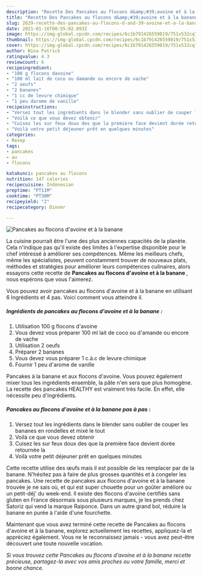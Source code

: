 ```yaml
---
description: "Recette Des Pancakes au flocons d&amp;#39;avoine et à la banane"
title: "Recette Des Pancakes au flocons d&amp;#39;avoine et à la banane"
slug: 2629-recette-des-pancakes-au-flocons-d-and-39-avoine-et-a-la-banane
date: 2021-01-16T00:55:02.693Z
image: https://img-global.cpcdn.com/recipes/6c1b791426559819/751x532cq70/pancakes-au-flocons-davoine-et-a-la-banane-photo-principale-de-la-recette.jpg
thumbnail: https://img-global.cpcdn.com/recipes/6c1b791426559819/751x532cq70/pancakes-au-flocons-davoine-et-a-la-banane-photo-principale-de-la-recette.jpg
cover: https://img-global.cpcdn.com/recipes/6c1b791426559819/751x532cq70/pancakes-au-flocons-davoine-et-a-la-banane-photo-principale-de-la-recette.jpg
author: Nina Patrick
ratingvalue: 4.3
reviewcount: 6
recipeingredient:
- "100 g flocons davoine"
- "100 ml lait de coco ou damande ou encore de vache"
- "2 oeufs"
- "2 bananes"
- "1 cc de levure chimique"
- "1 peu darome de vanille"
recipeinstructions:
- "Versez tout les ingrédients dans le blender sans oublier de couper les bananes en rondelles et mixé le tout"
- "Voilà ce que vous devez obtenir"
- "Cuisez les sur feux doux des que la première face devient dorée retournée la"
- "Voilà votre petit déjeuner prêt en quelques minutes"
categories:
- Resep
tags:
- pancakes
- au
- flocons

katakunci: pancakes au flocons 
nutrition: 147 calories
recipecuisine: Indonesian
preptime: "PT11M"
cooktime: "PT30M"
recipeyield: "2"
recipecategory: Dinner

---
```



![Pancakes au flocons d&#39;avoine et à la banane](https://img-global.cpcdn.com/recipes/6c1b791426559819/751x532cq70/pancakes-au-flocons-davoine-et-a-la-banane-photo-principale-de-la-recette.jpg)

La cuisine pourrait être l'une des plus anciennes capacités de la planète. Cela n'indique pas qu'il existe des limites à l'expertise disponible pour le chef intéressé à améliorer ses compétences. Même les meilleurs chefs, même les spécialistes, peuvent constamment trouver de nouveaux plats, méthodes et stratégies pour améliorer leurs compétences culinaires, alors essayons cette recette de <strong> Pancakes au flocons d&#39;avoine et à la banane </strong>, nous espérons que vous l'aimerez.

<!--inarticleads1-->

Vous pouvez avoir pancakes au flocons d&#39;avoine et à la banane en utilisant 6 Ingrédients et 4 pas. Voici comment vous atteindre il.

##### Ingrédients de pancakes au flocons d&#39;avoine et à la banane :

1. Utilisation 100 g flocons d&#39;avoine
1. Vous devez vous préparer 100 ml lait de coco ou d&#39;amande ou encore de vache
1. Utilisation 2 oeufs
1. Préparer 2 bananes
1. Vous devez vous préparer 1 c.à.c de levure chimique
1. Fournir 1 peu d&#39;arome de vanille


Pancakes à la banane et aux flocons d&#39;avoine. Vous pouvez également mixer tous les ingrédients ensemble, la pâte n&#39;en sera que plus homogène. La recette des pancakes HEALTHY est vraiment très facile. En effet, elle nécessite peu d&#39;ingrédients. 

<!--inarticleads2-->

##### Pancakes au flocons d&#39;avoine et à la banane pas à pas :

1. Versez tout les ingrédients dans le blender sans oublier de couper les bananes en rondelles et mixé le tout
1. Voilà ce que vous devez obtenir
1. Cuisez les sur feux doux des que la première face devient dorée retournée la
1. Voilà votre petit déjeuner prêt en quelques minutes


Cette recette utilise des œufs mais il est possible de les remplacer par de la banane. N&#39;hésitez pas à faire de plus grosses quantités et à congeler les pancakes. Une recette de pancakes aux flocons d&#39;avoine et à la banane trouvée je ne sais où, et qui est super chouette pour un goûter amélioré ou un petit-déj&#39; du week-end. Il existe des flocons d&#39;avoine certifiés sans gluten en France désormais sous plusieurs marques, je les prends chez Satoriz qui vend la marque Raiponce. Dans un autre grand bol, réduire la banane en purée à l&#39;aide d&#39;une fourchette. 

<!--inarticleads1-->

<p>
Maintenant que vous avez terminé cette recette de Pancakes au flocons d&#39;avoine et à la banane, explorez actuellement les recettes, appliquez-la et appréciez également. Vous ne le reconnaissez jamais - vous avez peut-être découvert une toute nouvelle vocation.
</p>

<p>
<i>Si vous trouvez cette Pancakes au flocons d&#39;avoine et à la banane recette précieuse, partagez-la avec vos amis proches ou votre famille, merci et bonne chance.</i>
</p>
